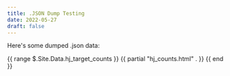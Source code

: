 ```yaml
--- 
title: .JSON Dump Testing
date: 2022-05-27
draft: false
---
```


Here's some dumped .json data:

{{ range $.Site.Data.hj_target_counts }}
	{{ partial "hj_counts.html" . }}
{{ end }}


